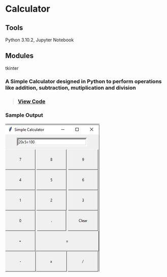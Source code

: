 # Calculator
## Tools
Python 3.10.2, Jupyter Notebook
## Modules
tkinter

### A Simple Calculator designed in Python to perform operations like addition, subtraction, mutiplication and division
>### [View Code](https://github.com/xavierina12/Data-Analytics/blob/main/Projects/Calculator/Calculator.ipynb)

### Sample Output
![](https://github.com/xavierina12/Data-Analytics/blob/main/Projects/Calculator/Calculator.png)





